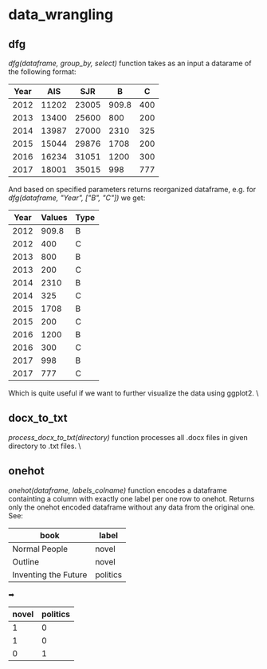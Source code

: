 # data_wrangling

## dfg

_dfg(dataframe, group_by, select)_ function takes as an input a datarame of the following format:

|  Year  |  AIS  |  SJR  |   B   |  C  | 
|--------|-------|-------|-------|-----|
|  2012  | 11202 | 23005 | 909.8 | 400 |
|  2013  | 13400 | 25600 | 800   | 200 |
|  2014  | 13987 | 27000 | 2310  | 325 |
|  2015  | 15044 | 29876 | 1708  | 200 |
|  2016  | 16234 | 31051 | 1200  | 300 |
|  2017  | 18001 | 35015 | 998   | 777 |

And based on specified parameters returns reorganized dataframe, e.g. for _dfg(dataframe, "Year", ["B", "C"])_ we get:

|  Year  | Values |  Type |
|--------|--------|-------|
|  2012  | 909.8  | B     |
|  2012  | 400    | C     |
|  2013  | 800    | B     |
|  2013  | 200    | C     |
|  2014  | 2310   | B     |
|  2014  | 325    | C     |
|  2015  | 1708   | B     |
|  2015  | 200    | C     |
|  2016  | 1200   | B     |
|  2016  | 300    | C     |
|  2017  | 998    | B     |
|  2017  | 777    | C     |

Which is quite useful if we want to further visualize the data using ggplot2.
\

## docx_to_txt

_process_docx_to_txt(directory)_ function processes all .docx files in given directory to .txt files.
\

## onehot

_onehot(dataframe, labels_colname)_ function encodes a dataframe containting a column with exactly one label per one row to onehot. Returns only the onehot encoded dataframe without any data from the original one. See:

| book                 | label    |
|----------------------|----------|
| Normal People        | novel    |
| Outline              | novel    |
| Inventing the Future | politics |

➡

| novel | politics |
|-------|----------|
| 1     | 0        |
| 1     | 0        |
| 0     | 1        |

